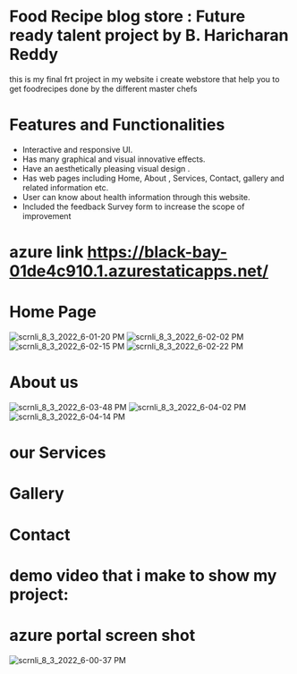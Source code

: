 # Food Recipe blog store :  Future ready talent project by B. Haricharan Reddy
this is my final frt project
in my website i create webstore that help you to get foodrecipes done by the different master chefs
# Features and Functionalities 
- Interactive and responsive UI.
- Has many graphical and visual innovative effects.
- Have an aesthetically pleasing visual design .
- Has  web pages including Home, About , Services, Contact, gallery  and  related information etc.
- User can know about health information through this website.
- Included the feedback Survey form to increase the scope of improvement 

# azure link https://black-bay-01de4c910.1.azurestaticapps.net/

# Home Page
![scrnli_8_3_2022_6-01-20 PM](https://user-images.githubusercontent.com/85993420/182608497-c91a4431-f81e-44ed-9f7a-84a0aea5f650.png)
![scrnli_8_3_2022_6-02-02 PM](https://user-images.githubusercontent.com/85993420/182608516-98f8fe96-056b-4f06-a623-26b33e0cada5.png)
![scrnli_8_3_2022_6-02-15 PM](https://user-images.githubusercontent.com/85993420/182608529-72ecafb0-4b31-4527-8344-8ea7bc4c0c38.png)
![scrnli_8_3_2022_6-02-22 PM](https://user-images.githubusercontent.com/85993420/182608535-7b76d81e-fce5-46af-b7d4-12deb760f6d8.png)


# About us
![scrnli_8_3_2022_6-03-48 PM](https://user-images.githubusercontent.com/85993420/182608850-fcf3dece-d498-4e74-9f5e-a503e14f756f.png)
![scrnli_8_3_2022_6-04-02 PM](https://user-images.githubusercontent.com/85993420/182608858-d02950e7-f8d6-40e2-8950-66ce00fc0095.png)
![scrnli_8_3_2022_6-04-14 PM](https://user-images.githubusercontent.com/85993420/182608864-5a65a990-6fda-44ad-ba18-793e0fd97446.png)



# our Services

# Gallery

# Contact



# demo video that i make to show my project:

# azure portal screen shot
![scrnli_8_3_2022_6-00-37 PM](https://user-images.githubusercontent.com/85993420/182608115-dce8d06a-f34d-41ce-87d5-c8de2988c61b.png)



